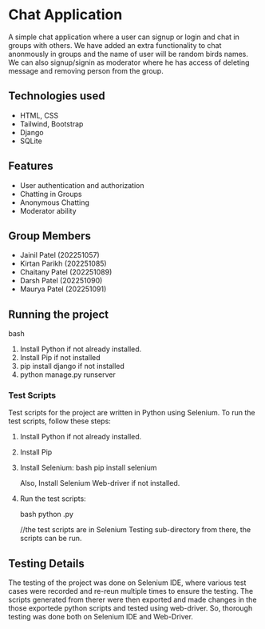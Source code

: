 # Chat Application

A simple chat application where a user can signup or login and chat in groups with others. We have added an extra functionality to chat anonmously in groups and the name of user will be random birds names. We can also signup/signin as moderator where he has access of deleting message and removing person from the group.

## Technologies used 

- HTML, CSS
- Tailwind, Bootstrap
- Django
- SQLite

## Features

- User authentication and authorization
- Chatting in Groups
- Anonymous Chatting 
- Moderator ability

## Group Members

- Jainil Patel (202251057)
- Kirtan Parikh (202251085)
- Chaitany Patel (202251089)
- Darsh Patel (202251090)
- Maurya Patel (202251091)

## Running the project

bash
1. Install Python if not already installed.
2. Install Pip if not installed
3. pip install django if not installed
4. python manage.py runserver 
   

### Test Scripts

Test scripts for the project are written in Python using Selenium.
To run the test scripts, follow these steps:

1. Install Python if not already installed.
2. Install Pip
3. Install Selenium:
   bash
   pip install selenium
   
   Also, Install Selenium Web-driver if not installed.
4. Run the test scripts:

   bash
   python <test-script-name>.py

   //the test scripts are in Selenium Testing sub-directory from there, the scripts can be run.
   

## Testing Details
The testing of the project was done on Selenium IDE, where various test cases were recorded and re-reun multiple times to ensure the testing. The scripts generated from therer were then exported and made changes in the those exportede python scripts and tested using web-driver. So, thorough testing  was done both on Selenium IDE and Web-Driver.
